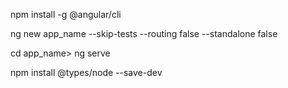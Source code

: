 npm install -g @angular/cli


ng new app_name --skip-tests --routing false --standalone false 


cd app_name>   ng serve



npm install @types/node --save-dev
